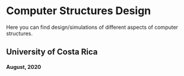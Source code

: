 # Computer Structures Design

Here you can find design/simulations of different 
aspects of computer structures.

## University of Costa Rica
#### August, 2020

